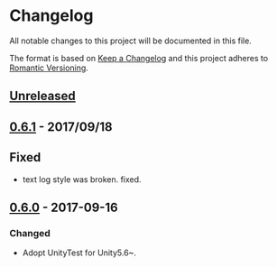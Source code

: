 # Changelog
All notable changes to this project will be documented in this file.

The format is based on [Keep a Changelog](http://keepachangelog.com/en/1.0.0/)
and this project adheres to [Romantic Versioning](http://blog.legacyteam.info/2015/12/romver-romantic-versioning/).

## [Unreleased]

## [0.6.1] - 2017/09/18
## Fixed
- text log style was broken. fixed.

## [0.6.0] - 2017-09-16
### Changed
- Adopt UnityTest for Unity5.6~.

[Unreleased]: https://github.com/sassembla/Miyamasu/compare/0.6.1...HEAD
[0.6.1]: https://github.com/sassembla/Miyamasu/compare/0.6.0...0.6.1
[0.6.0]: https://github.com/sassembla/Miyamasu/compare/0.6.0...0.6.0